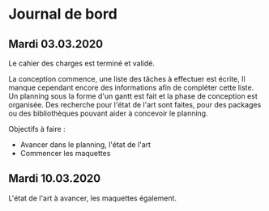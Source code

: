 # Journal de bord

## Mardi 03.03.2020

Le cahier des charges est terminé et validé.

La conception commence, une liste des tâches à effectuer est écrite, Il manque cependant encore des informations afin de compléter cette liste. Un planning sous la forme d'un gantt est fait et la phase de conception est organisée. Des recherche pour l'état de l'art sont faites, pour des packages ou des bibliothèques pouvant aider à concevoir le planning. 

Objectifs à faire :
* Avancer dans le planning, l'état de l'art
* Commencer les maquettes

## Mardi 10.03.2020

L'état de l'art à avancer, les maquettes également.


